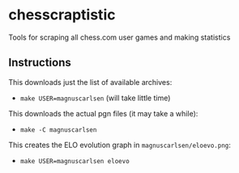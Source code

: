 # chesscraptistic

Tools for scraping all chess.com user games and making statistics

## Instructions

This downloads just the list of available archives:
* `make USER=magnuscarlsen` (will take little time)

This downloads the actual pgn files (it may take a while):
* `make -C magnuscarlsen`

This creates the ELO evolution graph in `magnuscarlsen/eloevo.png`:
* `make USER=magnuscarlsen eloevo`
